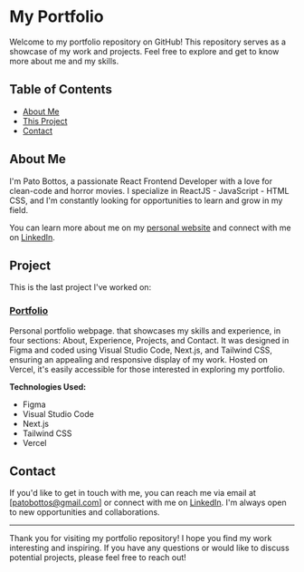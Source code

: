 # My Portfolio

Welcome to my portfolio repository on GitHub! This repository serves as a showcase of my work and projects. Feel free to explore and get to know more about me and my skills.

## Table of Contents

- [About Me](#about)
- [This Project](#project)
- [Contact](#contact)

## About Me

I'm Pato Bottos, a passionate React Frontend Developer with a love for clean-code and horror movies. I specialize in ReactJS - JavaScript - HTML CSS, and I'm constantly looking for opportunities to learn and grow in my field.

You can learn more about me on my [personal website](https://patobottos.com) and connect with me on [LinkedIn](https://www.linkedin.com/in/patobottos/).

## Project

This is the last project I've worked on:

### [Portfolio](project1/)

Personal portfolio webpage. that showcases my skills and experience, in four sections: About, Experience, Projects, and Contact. It was designed in Figma and coded using Visual Studio Code, Next.js, and Tailwind CSS, ensuring an appealing and responsive display of my work. Hosted on Vercel, it's easily accessible for those interested in exploring my portfolio.

**Technologies Used:**

- Figma
- Visual Studio Code
- Next.js
- Tailwind CSS
- Vercel

## Contact

If you'd like to get in touch with me, you can reach me via email at [patobottos@gmail.com] or connect with me on [LinkedIn](https://www.linkedin.com/in/patobottos/). I'm always open to new opportunities and collaborations.

---

Thank you for visiting my portfolio repository! I hope you find my work interesting and inspiring. If you have any questions or would like to discuss potential projects, please feel free to reach out!
